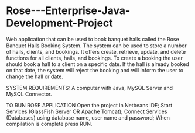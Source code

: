 # Rose---Enterprise-Java-Development-Project
Web application that can be used to book banquet halls called the Rose Banquet Halls Booking System. The system can be used to store a number of halls, clients, and bookings. It offers create, retrieve, update, and delete functions for all clients, halls, and bookings. To create a booking the user should book a hall to a client on a specific date. If the hall is already booked on that date, the system will reject the booking and will inform the user to change the hall or date.

SYSTEM REQUIREMENTS: A computer with Java, MySQL Server and MySQL Connector.

TO RUN ROSE APPLICATION
Open the project in Netbeans IDE;
Start Services (GlassFish Server OR Apache Tomcat);
Connect Services (Databases) using database name, user name and password;
When compilation is complete press RUN.
